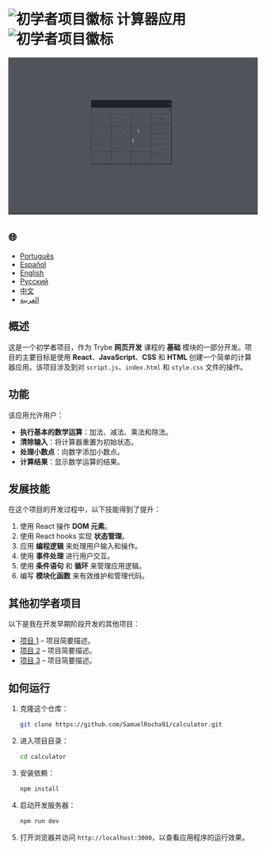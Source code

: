 # ![初学者项目徽标](https://img.icons8.com/emoji/48/000000/star-emoji.png) 计算器应用 ![初学者项目徽标](https://img.icons8.com/emoji/48/000000/star-emoji.png)

![项目演示](./gifs/calculator.gif)

<h2>🌐</h2>
<ul>
  <li><a href="https://github.com/SamuelRocha91/calculator" target="_blank">Português</a></li>
  <li><a href="https://github.com/SamuelRocha91/calculator/blob/main/README_es.md" target="_blank">Español</a></li>
  <li><a href="https://github.com/SamuelRocha91/calculator/blob/main/README_en.md" target="_blank">English</a></li>
  <li><a href="https://github.com/SamuelRocha91/calculator/blob/main/README_ru.md" target="_blank">Русский</a></li>
  <li><a href="https://github.com/SamuelRocha91/calculator/blob/main/README_ch.md" target="_blank">中文</a></li>
  <li><a href="https://github.com/SamuelRocha91/calculator/blob/main/README_ar.md" target="_blank">العربية</a></li>
</ul>

## 概述

这是一个初学者项目，作为 Trybe **网页开发** 课程的 **基础** 模块的一部分开发。项目的主要目标是使用 **React**、**JavaScript**、**CSS** 和 **HTML** 创建一个简单的计算器应用。该项目涉及到对 `script.js`、`index.html` 和 `style.css` 文件的操作。

## 功能

该应用允许用户：

- **执行基本的数学运算**：加法、减法、乘法和除法。
- **清除输入**：将计算器重置为初始状态。
- **处理小数点**：向数字添加小数点。
- **计算结果**：显示数学运算的结果。

## 发展技能

在这个项目的开发过程中，以下技能得到了提升：

1. 使用 React 操作 **DOM 元素**。
2. 使用 React hooks 实现 **状态管理**。
3. 应用 **编程逻辑** 来处理用户输入和操作。
4. 使用 **事件处理** 进行用户交互。
5. 使用 **条件语句** 和 **循环** 来管理应用逻辑。
6. 编写 **模块化函数** 来有效维护和管理代码。

## 其他初学者项目

以下是我在开发早期阶段开发的其他项目：

- [项目 1](#) – 项目简要描述。
- [项目 2](#) – 项目简要描述。
- [项目 3](#) – 项目简要描述。

## 如何运行

1. 克隆这个仓库：
   ```bash
   git clone https://github.com/SamuelRocha91/calculator.git
   ```
2. 进入项目目录：
   ```bash
   cd calculator
   ```
3. 安装依赖：
   ```bash
   npm install
   ```
4. 启动开发服务器：
   ```bash
   npm run dev
   ```
5. 打开浏览器并访问 `http://localhost:3000`，以查看应用程序的运行效果。

